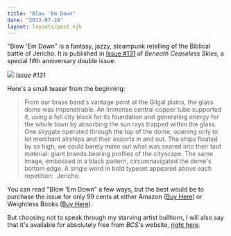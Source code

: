 ```yaml
---
title: "Blow 'Em Down"
date: "2013-07-24"
layout: layouts/post.njk
---
```


"Blow 'Em Down" is a fantasy, jazzy, steampunk retelling of the Biblical battle of Jericho. It is published in [Issue #131](http://www.beneath-ceaseless-skies.com/issues/issue-131-fifth-anniversary-double-issue/ "Issue 131") of _Beneath Ceaseless Skies,_ a special fifth anniversary double issue.

[![](https://d2ypg8o05lff0b.cloudfront.net/wp-content/uploads/sites/3/pages/36491-cover-200x266.jpg)](http://weightlessbooks.com/genre/fiction/beneath-ceaseless-skies-12-month-subscription/) *Issue #131*

Here's a small teaser from the beginning:

> From our brass band's vantage point at the Gilgal plains, the glass dome was impenetrable. An immense central copper tube supported it, using a full city block for its foundation and generating energy for the whole town by absorbing the sun rays trapped within the glass. One skygate operated through the top of the dome, opening only to let merchant airships and their escorts in and out. The ships floated by so high, we could barely make out what was seared into their taut material: giant brands bearing profiles of the cityscape. The same image, embossed in a black pattern, circumnavigated the dome's bottom edge. A single word in bold typeset appeared above each repetition:  Jericho.

You can read "Blow 'Em Down" a few ways, but the best would be to purchase the issue for only 99 cents at either Amazon ([Buy Here](http://www.amazon.com/Beneath-Ceaseless-Anniversary-Double-Issue-ebook/dp/B00FDUE076/ "Amazon Buy Link")) or Weightless Books ([Buy Here](http://weightlessbooks.com/genre/fiction/beneath-ceaseless-skies-12-month-subscription/ "Weightless Books Buy Link")).

But choosing not to speak through my starving artist bullhorn, I will also say that it's available for absolutely free from _BCS_'s website, [right here](http://www.beneath-ceaseless-skies.com/stories/blow-em-down/ "Full Text Blow 'Em Down").
